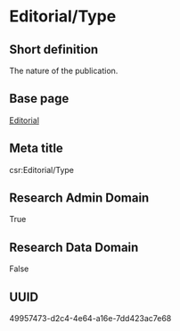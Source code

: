 # Editorial/Type
## Short definition
The nature of the publication.
## Base page
[Editorial](../../Objects/Editorial.md)
## Meta title
csr:Editorial/Type
## Research Admin Domain
True
## Research Data Domain
False
## UUID
49957473-d2c4-4e64-a16e-7dd423ac7e68

